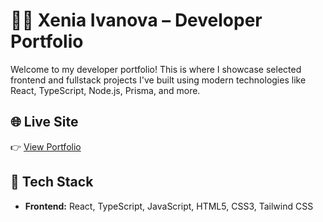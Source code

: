 # 🧑‍💻 Xenia Ivanova – Developer Portfolio

Welcome to my developer portfolio! This is where I showcase selected frontend and fullstack projects I've built using modern technologies like React, TypeScript, Node.js, Prisma, and more.

## 🌐 Live Site

👉 [View Portfolio](https://ixenia.netlify.app)


## 🚀 Tech Stack

- **Frontend:** React, TypeScript, JavaScript, HTML5, CSS3, Tailwind CSS
